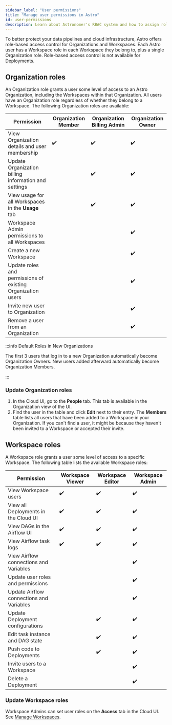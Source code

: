 ```yaml
---
sidebar_label: "User permissions"
title: "Manage user permissions in Astro"
id: user-permissions
description: Learn about Astronomer's RBAC system and how to assign roles to users.
---
```


To better protect your data pipelines and cloud infrastructure, Astro offers role-based access control for Organizations and Workspaces. Each Astro user has a Workspace role in each Workspace they belong to, plus a single Organization role. Role-based access control is not available for Deployments.

## Organization roles

An Organization role grants a user some level of access to an Astro Organization, including the Workspaces within that Organization. All users have an Organization role regardless of whether they belong to a Workspace. The following Organization roles are available:

| Permission                                                  | **Organization Member** | **Organization Billing Admin** | **Organization Owner** |
| ----------------------------------------------------------- | ----------------------- | ------------------------------ | ---------------------- |
| View Organization details and user membership               | ✔️                      | ✔️                             | ✔️                     |
| Update Organization billing information and settings        |                         | ✔️                             | ✔️                     |
| View usage for all Workspaces in the **Usage** tab          |                         | ✔️                             | ✔️                     |
| Workspace Admin permissions to all Workspaces               |                         |                                | ✔️                     |
| Create a new Workspace                                      |                         |                                | ✔️                     |
| Update roles and permissions of existing Organization users |                         |                                | ✔️                     |
| Invite new user to Organization                             |                         |                                | ✔️                     |
| Remove a user from an Organization                          |                         |                                | ✔️                     |

:::info Default Roles in New Organizations

The first 3 users that log in to a new Organization automatically become Organization Owners. New users added afterward automatically become Organization Members.

:::

### Update Organization roles

1. In the Cloud UI, go to the **People** tab. This tab is available in the Organization view of the UI.
2. Find the user in the table and click **Edit** next to their entry. The **Members** table lists all users that have been added to a Workspace in your Organization. If you can't find a user, it might be because they haven't been invited to a Workspace or accepted their invite.

## Workspace roles

A Workspace role grants a user some level of access to a specific Workspace. The following table lists the available Workspace roles:

| Permission                               | **Workspace Viewer** | **Workspace Editor** | **Workspace Admin** |
| ---------------------------------------- | -------------------- | -------------------- | ------------------- |
| View Workspace users                     | ✔️                   | ✔️                   | ✔️                  |
| View all Deployments in the Cloud UI     | ✔️                   | ✔️                   | ✔️                  |
| View DAGs in the Airflow UI              | ✔️                   | ✔️                   | ✔️                  |
| View Airflow task logs                   | ✔️                   | ✔️                   | ✔️                  |
| View Airflow connections and Variables   |                      |                      | ✔️                  |
| Update user roles and permissions        |                      |                      | ✔️                  |
| Update Airflow connections and Variables |                      |                      | ✔️                  |
| Update Deployment configurations         |                      | ✔️                   | ✔️                  |
| Edit task instance and DAG state         |                      | ✔️                   | ✔️                  |
| Push code to Deployments                 |                      | ✔️                   | ✔️                  |
| Invite users to a Workspace              |                      |                      | ✔️                  |
| Delete a Deployment                      |                      |                      | ✔️                  |

### Update Workspace roles

Workspace Admins can set user roles on the **Access** tab in the Cloud UI. See [Manage Workspaces](manage-workspaces.md#manage-workspace-users).
